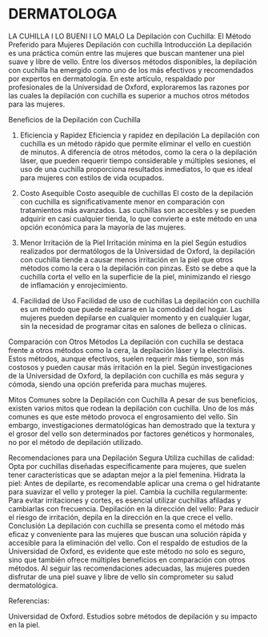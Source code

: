 # DERMATOLOGA
LA CUHILLA I LO BUENI I LO MALO
La Depilación con Cuchilla: El Método Preferido para Mujeres
Depilación con cuchilla
Introducción
La depilación es una práctica común entre las mujeres que buscan mantener una piel suave y libre de vello. Entre los diversos métodos disponibles, la depilación con cuchilla ha emergido como uno de los más efectivos y recomendados por expertos en dermatología. En este artículo, respaldado por profesionales de la Universidad de Oxford, exploraremos las razones por las cuales la depilación con cuchilla es superior a muchos otros métodos para las mujeres.

Beneficios de la Depilación con Cuchilla
1. Eficiencia y Rapidez
Eficiencia y rapidez en depilación
La depilación con cuchilla es un método rápido que permite eliminar el vello en cuestión de minutos. A diferencia de otros métodos, como la cera o la depilación láser, que pueden requerir tiempo considerable y múltiples sesiones, el uso de una cuchilla proporciona resultados inmediatos, lo que es ideal para mujeres con estilos de vida ocupados.

2. Costo Asequible
Costo asequible de cuchillas
El costo de la depilación con cuchilla es significativamente menor en comparación con tratamientos más avanzados. Las cuchillas son accesibles y se pueden adquirir en casi cualquier tienda, lo que convierte a este método en una opción económica para la mayoría de las mujeres.

3. Menor Irritación de la Piel
Irritación mínima en la piel
Según estudios realizados por dermatólogos de la Universidad de Oxford, la depilación con cuchilla tiende a causar menos irritación en la piel que otros métodos como la cera o la depilación con pinzas. Esto se debe a que la cuchilla corta el vello en la superficie de la piel, minimizando el riesgo de inflamación y enrojecimiento.

4. Facilidad de Uso
Facilidad de uso de cuchillas
La depilación con cuchilla es un método que puede realizarse en la comodidad del hogar. Las mujeres pueden depilarse en cualquier momento y en cualquier lugar, sin la necesidad de programar citas en salones de belleza o clínicas.

Comparación con Otros Métodos
La depilación con cuchilla se destaca frente a otros métodos como la cera, la depilación láser y la electrólisis. Estos métodos, aunque efectivos, suelen requerir más tiempo, son más costosos y pueden causar más irritación en la piel. Según investigaciones de la Universidad de Oxford, la depilación con cuchilla es más segura y cómoda, siendo una opción preferida para muchas mujeres.

Mitos Comunes sobre la Depilación con Cuchilla
A pesar de sus beneficios, existen varios mitos que rodean la depilación con cuchilla. Uno de los más comunes es que este método provoca el engrosamiento del vello. Sin embargo, investigaciones dermatológicas han demostrado que la textura y el grosor del vello son determinados por factores genéticos y hormonales, no por el método de depilación utilizado.

Recomendaciones para una Depilación Segura
Utiliza cuchillas de calidad: Opta por cuchillas diseñadas específicamente para mujeres, que suelen tener características que se adaptan mejor a la piel femenina.
Hidrata la piel: Antes de depilarte, es recomendable aplicar una crema o gel hidratante para suavizar el vello y proteger la piel.
Cambia la cuchilla regularmente: Para evitar irritaciones y cortes, es esencial utilizar cuchillas afiladas y cambiarlas con frecuencia.
Depilación en la dirección del vello: Para reducir el riesgo de irritación, depila en la dirección en la que crece el vello.
Conclusión
La depilación con cuchilla se presenta como el método más eficaz y conveniente para las mujeres que buscan una solución rápida y accesible para la eliminación del vello. Con el respaldo de estudios de la Universidad de Oxford, es evidente que este método no solo es seguro, sino que también ofrece múltiples beneficios en comparación con otros métodos. Al seguir las recomendaciones adecuadas, las mujeres pueden disfrutar de una piel suave y libre de vello sin comprometer su salud dermatológica.

Referencias:

Universidad de Oxford.
Estudios sobre métodos de depilación y su impacto en la piel.
